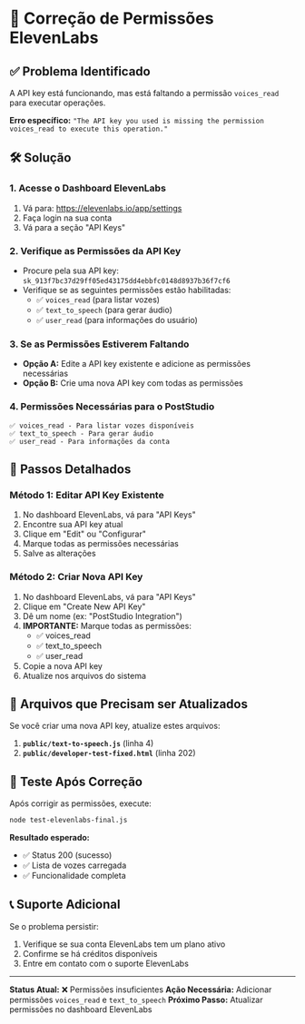 # 🔑 Correção de Permissões ElevenLabs

## ✅ **Problema Identificado**
A API key está funcionando, mas está faltando a permissão `voices_read` para executar operações.

**Erro específico:** `"The API key you used is missing the permission voices_read to execute this operation."`

## 🛠️ **Solução**

### 1. **Acesse o Dashboard ElevenLabs**
1. Vá para: https://elevenlabs.io/app/settings
2. Faça login na sua conta
3. Vá para a seção "API Keys"

### 2. **Verifique as Permissões da API Key**
- Procure pela sua API key: `sk_913f7bc37d29ff05ed43175dd4ebbfc0148d8937b36f7cf6`
- Verifique se as seguintes permissões estão habilitadas:
  - ✅ `voices_read` (para listar vozes)
  - ✅ `text_to_speech` (para gerar áudio)
  - ✅ `user_read` (para informações do usuário)

### 3. **Se as Permissões Estiverem Faltando**
- **Opção A:** Edite a API key existente e adicione as permissões necessárias
- **Opção B:** Crie uma nova API key com todas as permissões

### 4. **Permissões Necessárias para o PostStudio**
```
✅ voices_read - Para listar vozes disponíveis
✅ text_to_speech - Para gerar áudio
✅ user_read - Para informações da conta
```

## 🔧 **Passos Detalhados**

### **Método 1: Editar API Key Existente**
1. No dashboard ElevenLabs, vá para "API Keys"
2. Encontre sua API key atual
3. Clique em "Edit" ou "Configurar"
4. Marque todas as permissões necessárias
5. Salve as alterações

### **Método 2: Criar Nova API Key**
1. No dashboard ElevenLabs, vá para "API Keys"
2. Clique em "Create New API Key"
3. Dê um nome (ex: "PostStudio Integration")
4. **IMPORTANTE:** Marque todas as permissões:
   - ✅ voices_read
   - ✅ text_to_speech
   - ✅ user_read
5. Copie a nova API key
6. Atualize nos arquivos do sistema

## 📁 **Arquivos que Precisam ser Atualizados**

Se você criar uma nova API key, atualize estes arquivos:

1. **`public/text-to-speech.js`** (linha 4)
2. **`public/developer-test-fixed.html`** (linha 202)

## 🧪 **Teste Após Correção**

Após corrigir as permissões, execute:

```bash
node test-elevenlabs-final.js
```

**Resultado esperado:**
- ✅ Status 200 (sucesso)
- ✅ Lista de vozes carregada
- ✅ Funcionalidade completa

## 📞 **Suporte Adicional**

Se o problema persistir:
1. Verifique se sua conta ElevenLabs tem um plano ativo
2. Confirme se há créditos disponíveis
3. Entre em contato com o suporte ElevenLabs

---

**Status Atual:** ❌ Permissões insuficientes
**Ação Necessária:** Adicionar permissões `voices_read` e `text_to_speech`
**Próximo Passo:** Atualizar permissões no dashboard ElevenLabs
